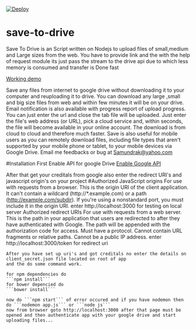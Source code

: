 [![Deploy](https://www.herokucdn.com/deploy/button.png)](https://heroku.com/deploy)

# save-to-drive
Save To Drive is an Script written on Nodejs to upload files of small,medium and Large sizes from the web. You have to provide link and the with the help of request module its just pass the stream to the drive api due to which less memory is consumed and transfer is Done fast

[Working demo](http://savetodrive.me)

Save any files from internet to google drive without downloading it to your computer and reuploading it to drive.
You can download any large ,small and big size files from web and within few minutes it will be on your drive. Email notification is also available with progress report of upload progress. You can just enter the url and close the tab file will be uploaded. Just enter the file's web address (or URL), pick a cloud service and, within seconds, the file will become available in your online account. The download is from cloud to cloud and therefore much faster. Save is also useful for mobile users as you can remotely download files, including file types that aren't supported by your mobile phone or tablet, to your mobile devices via Google Drive. Email me feedbacks or bug at Samundrak@yahoo.com

#Installation
  First Enable API for google Drive
  [Enable Google API](https://console.developers.google.com/apis)
  
  After that get your creditals from google
  also enter the redirect URI's and javascript origin's on your project
    #Authorized JavaScript origins
    For use with requests from a browser. This is the origin URI of the client application. It can't contain a wildcard (http://*.example.com) or a path (http://example.com/subdir). If you're using a nonstandard port, you must include it in the origin URI.
    enter http://localhost:3000 for testing on local server
    Authorized redirect URIs
      For use with requests from a web server. This is the path in your application that users are redirected to after they have authenticated with Google. The path will be appended with the authorization code for access. Must have a protocol. Cannot contain URL fragments or relative paths. Cannot be a public IP address.
      enter http://localhost:3000/token for redirect uri
  
    After you have set up uri's and got creditals no enter the details on client_secret.json file located on root of app
    and the do some command work.
    
    for npm dependencies do
    ```npm install```
    for bower depencied do
    ```bower install```
    
    now do ```npm start``` of error occured and if you have nodemon then do ```nodemon app.js``` or ```node js```
    now from browser goto http://localhost:3000 after that page must be opened and then authenticate app with your google drive and start uploading files...
